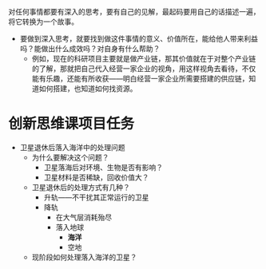 对任何事情都要有深入的思考，要有自己的见解，最起码要用自己的话描述一遍，将它转换为一个故事。

- 要做到深入思考，就要找到做这件事情的意义、价值所在，能给他人带来利益吗？能做出什么成效吗？对自身有什么帮助？
	- 例如，现在的科研项目主要就是做产业链，那其价值就在于对整个产业链的了解，那就把自己代入经营一家企业的视角，用这样视角去看待，不仅能有乐趣，还能有所收获——明白经营一家企业所需要搭建的供应链，知道如何搭建，也知道如何找资源。







# 创新思维课项目任务

- 卫星退休后落入海洋中的处理问题
	- 为什么要解决这个问题？
		- 卫星落海后对环境、生物是否有影响？
		- 卫星材料是否稀缺，回收价值大？
	- 卫星退休后的处理方式有几种？
		- 升轨——不干扰其正常运行的卫星
		- 降轨
			- 在大气层消耗殆尽
			- 落入地球
				- **海洋** 
				- 空地
	- 现阶段如何处理落入海洋的卫星？